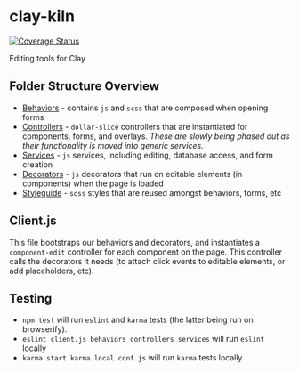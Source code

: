 # clay-kiln

[![Coverage Status](https://coveralls.io/repos/nymag/clay-kiln/badge.svg?branch=master&service=github&t=C3xeVy)](https://coveralls.io/github/nymag/clay-kiln?branch=master)

Editing tools for Clay

## Folder Structure Overview

* [Behaviors](https://github.com/nymag/clay-kiln/tree/master/behaviors) - contains `js` and `scss` that are composed when opening forms
* [Controllers](https://github.com/nymag/clay-kiln/tree/master/controllers) - `dollar-slice` controllers that are instantiated for components, forms, and overlays. _These are slowly being phased out as their functionality is moved into generic services._
* [Services](https://github.com/nymag/clay-kiln/tree/master/services) - `js` services, including editing, database access, and form creation
* [Decorators](https://github.com/nymag/clay-kiln/tree/master/decorators) - `js` decorators that run on editable elements (in components) when the page is loaded
* [Styleguide](https://github.com/nymag/clay-kiln/tree/master/styleguide) - `scss` styles that are reused amongst behaviors, forms, etc

## Client.js

This file bootstraps our behaviors and decorators, and instantiates a `component-edit` controller for each component on the page. This controller calls the decorators it needs (to attach click events to editable elements, or add placeholders, etc).

## Testing

* `npm test` will run `eslint` and `karma` tests (the latter being run on browserify).
* `eslint client.js behaviors controllers services` will run `eslint` locally
* `karma start karma.local.conf.js` will run `karma` tests locally
